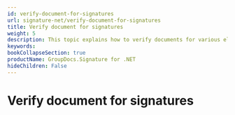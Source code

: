 ```yaml
---
id: verify-document-for-signatures
url: signature-net/verify-document-for-signatures
title: Verify document for signatures
weight: 5
description: This topic explains how to verify documents for various electronic signatures with GroupDocs.Signature API.
keywords: 
bookCollapseSection: true
productName: GroupDocs.Signature for .NET
hideChildren: False
---
```


# Verify document for signatures


